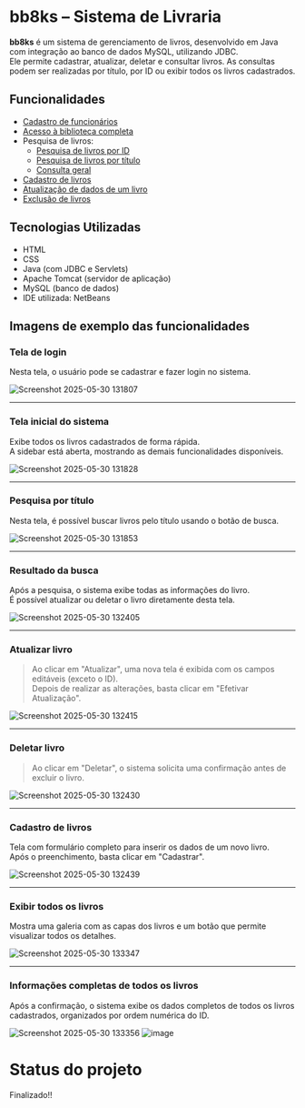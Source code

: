 # bb8ks – Sistema de Livraria

**bb8ks** é um sistema de gerenciamento de livros, desenvolvido em Java com integração ao banco de dados MySQL, utilizando JDBC.  
Ele permite cadastrar, atualizar, deletar e consultar livros. As consultas podem ser realizadas por título, por ID ou exibir todos os livros cadastrados.

## Funcionalidades
- [Cadastro de funcionários](#tela-de-login)  
- [Acesso à biblioteca completa](#tela-inicial-do-sistema)
- Pesquisa de livros:
  - [Pesquisa de livros por ID](#resultado-da-busca)  
  - [Pesquisa de livros por título](#pesquisa-por-título)  
  - [Consulta geral](#exibir-todos-os-livros)  
- [Cadastro de livros](#cadastro-de-livros)  
- [Atualização de dados de um livro](#atualizar-livro)  
- [Exclusão de livros](#deletar-livro)

## Tecnologias Utilizadas

- HTML  
- CSS  
- Java (com JDBC e Servlets)  
- Apache Tomcat (servidor de aplicação)  
- MySQL (banco de dados)  
- IDE utilizada: NetBeans  

## Imagens de exemplo das funcionalidades

### Tela de login

Nesta tela, o usuário pode se cadastrar e fazer login no sistema.

![Screenshot 2025-05-30 131807](https://github.com/user-attachments/assets/82ca2afd-bfe7-47c7-9d9c-c23c2aaeb038)

---

### Tela inicial do sistema

Exibe todos os livros cadastrados de forma rápida.  
A sidebar está aberta, mostrando as demais funcionalidades disponíveis.

![Screenshot 2025-05-30 131828](https://github.com/user-attachments/assets/4bea9dab-e82b-4b91-8144-ec0699d10adb)

---

### Pesquisa por título

Nesta tela, é possível buscar livros pelo título usando o botão de busca.

![Screenshot 2025-05-30 131853](https://github.com/user-attachments/assets/743b4116-a821-4e4d-89dd-c6b1677479a1)

---

### Resultado da busca

Após a pesquisa, o sistema exibe todas as informações do livro.  
É possível atualizar ou deletar o livro diretamente desta tela.

![Screenshot 2025-05-30 132405](https://github.com/user-attachments/assets/0513ce3a-6da1-4183-871e-430a2cb1de86)

---

 ### Atualizar livro

> Ao clicar em "Atualizar", uma nova tela é exibida com os campos editáveis (exceto o ID).  
Depois de realizar as alterações, basta clicar em "Efetivar Atualização".

![Screenshot 2025-05-30 132415](https://github.com/user-attachments/assets/bcd601d8-d81c-4d73-a900-30a1b3418f1c)

---

### Deletar livro

> Ao clicar em "Deletar", o sistema solicita uma confirmação antes de excluir o livro.

![Screenshot 2025-05-30 132430](https://github.com/user-attachments/assets/dc27b096-4aba-4ca9-a6b8-a8a3f6b6c337)

---

### Cadastro de livros

Tela com formulário completo para inserir os dados de um novo livro.  
Após o preenchimento, basta clicar em "Cadastrar".

![Screenshot 2025-05-30 132439](https://github.com/user-attachments/assets/a9c863e9-d626-4012-8170-92d42c092272)

---

### Exibir todos os livros

Mostra uma galeria com as capas dos livros e um botão que permite visualizar todos os detalhes.

![Screenshot 2025-05-30 133347](https://github.com/user-attachments/assets/a7b54f97-db1a-4dcd-82a3-8e6b38235f80)

---

### Informações completas de todos os livros

Após a confirmação, o sistema exibe os dados completos de todos os livros cadastrados, organizados por ordem numérica do ID.

![Screenshot 2025-05-30 133356](https://github.com/user-attachments/assets/9267e125-eb6e-410a-ac3e-792ba435e177)
![image](https://github.com/user-attachments/assets/7fbb934d-2993-4083-9c76-7080b424a388)

# Status do projeto

Finalizado!!
